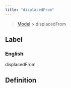 ```yaml
---
title: "displacedFrom"
---
```


> [Model](../../) > displacedFrom

## Label

### English
displacedFrom


## Definition



    
